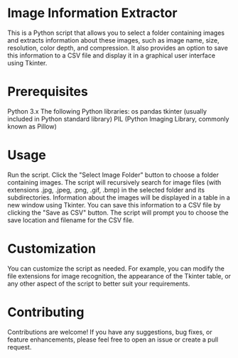 # Image Information Extractor
This is a Python script that allows you to select a folder containing images and extracts information about these images, such as image name, size, resolution, color depth, and compression. It also provides an option to save this information to a CSV file and display it in a graphical user interface using Tkinter.

# Prerequisites
Python 3.x
The following Python libraries:
os
pandas
tkinter (usually included in Python standard library)
PIL (Python Imaging Library, commonly known as Pillow)
# Usage
Run the script.
Click the "Select Image Folder" button to choose a folder containing images.
The script will recursively search for image files (with extensions .jpg, .jpeg, .png, .gif, .bmp) in the selected folder and its subdirectories.
Information about the images will be displayed in a table in a new window using Tkinter.
You can save this information to a CSV file by clicking the "Save as CSV" button.
The script will prompt you to choose the save location and filename for the CSV file.
# Customization
You can customize the script as needed. For example, you can modify the file extensions for image recognition, the appearance of the Tkinter table, or any other aspect of the script to better suit your requirements.

# Contributing
Contributions are welcome! If you have any suggestions, bug fixes, or feature enhancements, please feel free to open an issue or create a pull request.
